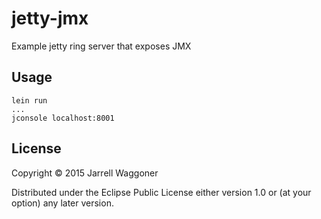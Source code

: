 # jetty-jmx

Example jetty ring server that exposes JMX

## Usage

    lein run
    ...
	jconsole localhost:8001

## License

Copyright © 2015 Jarrell Waggoner

Distributed under the Eclipse Public License either version 1.0 or (at
your option) any later version.
